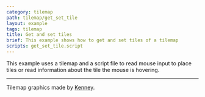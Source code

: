 ```yaml
---
category: tilemap
path: tilemap/get_set_tile
layout: example
tags: tilemap
title: Get and set tiles
brief: This example shows how to get and set tiles of a tilemap
scripts: get_set_tile.script
---
```


This example uses a tilemap and a script file to read mouse input to place tiles or read information about the tile the mouse is hovering.

---

Tilemap graphics made by [Kenney](https://www.kenney.nl).
